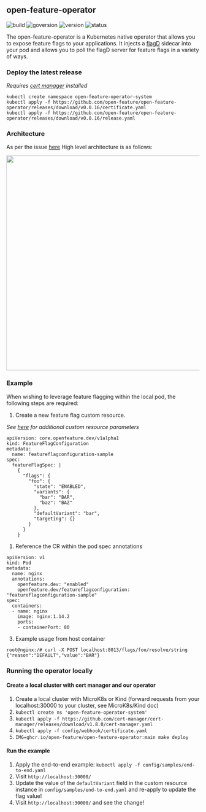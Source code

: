 ## open-feature-operator

![build](https://img.shields.io/github/workflow/status/open-feature/open-feature-operator/ci)
![goversion](https://img.shields.io/github/go-mod/go-version/open-feature/open-feature-operator/main)
![version](https://img.shields.io/badge/version-pre--alpha-green)
![status](https://img.shields.io/badge/status-not--for--production-red)

The open-feature-operator is a Kubernetes native operator that allows you to expose feature flags to your applications. It injects a [flagD](https://github.com/open-feature/flagd) sidecar into your pod and allows you to poll the flagD server for feature flags in a variety of ways.

### Deploy the latest release

_Requires [cert manager](https://cert-manager.io/docs/installation/kubernetes/) installed_

```
kubectl create namespace open-feature-operator-system
kubectl apply -f https://github.com/open-feature/open-feature-operator/releases/download/v0.0.16/certificate.yaml
kubectl apply -f https://github.com/open-feature/open-feature-operator/releases/download/v0.0.16/release.yaml
```

### Architecture

As per the issue [here](https://github.com/open-feature/research/issues/1)
High level architecture is as follows:

<img src="images/arch-0.png" width="560">

### Example

When wishing to leverage feature flagging within the local pod, the following steps are required:

1. Create a new feature flag custom resource.

_See [here](config/samples/crds/custom_provider.yaml) for additional custom resource parameters_

```
apiVersion: core.openfeature.dev/v1alpha1
kind: FeatureFlagConfiguration
metadata:
  name: featureflagconfiguration-sample
spec:
  featureFlagSpec: |
    {
      "flags": {
        "foo": {
          "state": "ENABLED",
          "variants": {
            "bar": "BAR",
            "baz": "BAZ"
          },
          "defaultVariant": "bar",
          "targeting": {}
        }
      }
    }
```

1. Reference the CR within the pod spec annotations

```
apiVersion: v1
kind: Pod
metadata:
  name: nginx
  annotations:
    openfeature.dev: "enabled"
    openfeature.dev/featureflagconfiguration: "featureflagconfiguration-sample"
spec:
  containers:
  - name: nginx
    image: nginx:1.14.2
    ports:
    - containerPort: 80
```

3. Example usage from host container

```
root@nginx:/# curl -X POST localhost:8013/flags/foo/resolve/string
{"reason":"DEFAULT","value":"BAR"}
```

### Running the operator locally

#### Create a local cluster with cert manager and our operator

1.  Create a local cluster with MicroK8s or Kind (forward requests from your localhost:30000 to your cluster, see MicroK8s/Kind doc)
1.  `kubectl create ns 'open-feature-operator-system'`
1.  `kubectl apply -f https://github.com/cert-manager/cert-manager/releases/download/v1.8.0/cert-manager.yaml`
1.  `kubectl apply -f config/webhook/certificate.yaml`
1.  `IMG=ghcr.io/open-feature/open-feature-operator:main make deploy`

#### Run the example

1. Apply the end-to-end example: `kubectl apply -f config/samples/end-to-end.yaml`
1. Visit `http://localhost:30000/`
1. Update the value of the `defaultVariant` field in the custom resource instance in `config/samples/end-to-end.yaml` and re-apply to update the flag value!
1. Visit `http://localhost:30000/` and see the change!
